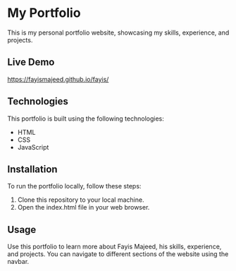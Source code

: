 # My Portfolio

This is my personal portfolio website, showcasing my skills, experience, and projects.
 
 ## Live Demo
 
 https://fayismajeed.github.io/fayis/
 
## Technologies

This portfolio is built using the following technologies:

- HTML
- CSS
- JavaScript

## Installation

To run the portfolio locally, follow these steps:

1. Clone this repository to your local machine.
2. Open the index.html file in your web browser.

## Usage

Use this portfolio to learn more about Fayis Majeed, his skills, experience, and projects. You can navigate to different sections of the website using the navbar.

